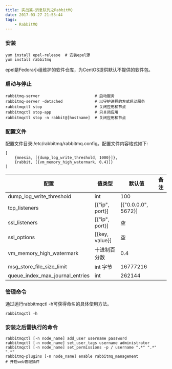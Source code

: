 ```yaml
---
title: 实战篇-消息队列之RabbitMQ
date: 2017-03-27 21:53:44
tags:
	- RabbitMQ
---
```

### 安装

```
yum install epel-release  # 安装epel源
yum install rabbitmq
```

epel是Fedora小组维护的软件仓库，为CentOS提供默认不提供的软件包。

### 启动与停止
```
rabbitmq-server                        # 启动服务
rabbitmq-server -detached              # 以守护进程的方式启动服务
rabbitmqctl stop                       # 关闭应用和节点
rabbitmqctl stop-app                   # 只关闭应用
rabbitmqctl stop -n rabbit@[hostname]  # 关闭应用和节点
```

### 配置文件
配置文件目录:/etc/rabbitmq/rabbitmq.config。配置文件内容格式如下:

```
[
	{mnesia, [{dump_log_write_threshold, 1000}]},
	{rabbit, [{vm_memory_high_watermark, 0.4}]}
]
```

配置|值类型|默认值|备注
------------------------|-----------------|--------------------|----------------
dump\_log_write\_threshold| int             | 100    |
tcp\_listeners            | [{"ip", port}] | [{"0.0.0.0", 5672}] |
ssl\_listeners            | [{"ip", port}] | 空                  |
ssl\_options              | [{key, value}] | 空                  |
vm\_memory\_high\_watermark| 十进制百分数     | 0.4                 |
msg\_store\_file\_size\_limit| int 字节      | 16777216            |
queue\_index\_max\_journal\_entries| int     | 262144              |

### 管理命令
通过运行rabbitmqctl -h可获得命名的具体使用方法。

```
rabbitmqctl -h
```

### 安装之后需执行的命令

```
rabbitmqctl [-n node_name] add_user username password
rabbitmqctl [-n node_name] set_user_tags username administrator
rabbitmqctl [-n node_name] set_permissions -p / username ".*" ".*" ".*"
rabbitmq-plugins [-n node_name] enable rabbitmq_management              # 开启web管理插件
```